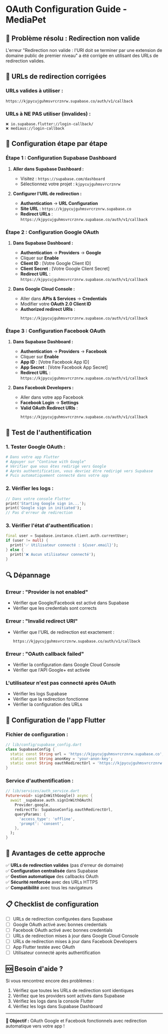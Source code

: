 # OAuth Configuration Guide - MediaPet

## 🎯 **Problème résolu : Redirection non valide**

L'erreur "Redirection non valide : l'URI doit se terminer par une extension de domaine public de premier niveau" a été corrigée en utilisant des URLs de redirection valides.

## 🔗 **URLs de redirection corrigées**

### **URLs valides à utiliser :**
```
https://kjpycujguhmsvrcrznrw.supabase.co/auth/v1/callback
```

### **URLs à NE PAS utiliser (invalides) :**
```
❌ io.supabase.flutter://login-callback/
❌ mediaus://login-callback
```

## 🔧 **Configuration étape par étape**

### **Étape 1 : Configuration Supabase Dashboard**

1. **Aller dans Supabase Dashboard :**
   - Visitez : `https://supabase.com/dashboard`
   - Sélectionnez votre projet : `kjpycujguhmsvrcrznrw`

2. **Configurer l'URL de redirection :**
   - **Authentication** → **URL Configuration**
   - **Site URL** : `https://kjpycujguhmsvrcrznrw.supabase.co`
   - **Redirect URLs** : `https://kjpycujguhmsvrcrznrw.supabase.co/auth/v1/callback`

### **Étape 2 : Configuration Google OAuth**

1. **Dans Supabase Dashboard :**
   - **Authentication** → **Providers** → **Google**
   - Cliquer sur **Enable**
   - **Client ID** : [Votre Google Client ID]
   - **Client Secret** : [Votre Google Client Secret]
   - **Redirect URL** : `https://kjpycujguhmsvrcrznrw.supabase.co/auth/v1/callback`

2. **Dans Google Cloud Console :**
   - Aller dans **APIs & Services** → **Credentials**
   - Modifier votre **OAuth 2.0 Client ID**
   - **Authorized redirect URIs** : 
     ```
     https://kjpycujguhmsvrcrznrw.supabase.co/auth/v1/callback
     ```

### **Étape 3 : Configuration Facebook OAuth**

1. **Dans Supabase Dashboard :**
   - **Authentication** → **Providers** → **Facebook**
   - Cliquer sur **Enable**
   - **App ID** : [Votre Facebook App ID]
   - **App Secret** : [Votre Facebook App Secret]
   - **Redirect URL** : `https://kjpycujguhmsvrcrznrw.supabase.co/auth/v1/callback`

2. **Dans Facebook Developers :**
   - Aller dans votre app Facebook
   - **Facebook Login** → **Settings**
   - **Valid OAuth Redirect URIs** :
     ```
     https://kjpycujguhmsvrcrznrw.supabase.co/auth/v1/callback
     ```

## 🚀 **Test de l'authentification**

### **1. Tester Google OAuth :**
```bash
# Dans votre app Flutter
# Appuyer sur "Continue with Google"
# Vérifier que vous êtes redirigé vers Google
# Après authentification, vous devriez être redirigé vers Supabase
# Puis automatiquement connecté dans votre app
```

### **2. Vérifier les logs :**
```dart
// Dans votre console Flutter
print('Starting Google sign in...');
print('Google sign in initiated');
// Pas d'erreur de redirection
```

### **3. Vérifier l'état d'authentification :**
```dart
final user = Supabase.instance.client.auth.currentUser;
if (user != null) {
  print('✅ Utilisateur connecté : ${user.email}');
} else {
  print('❌ Aucun utilisateur connecté');
}
```

## 🔍 **Dépannage**

### **Erreur : "Provider is not enabled"**
- Vérifier que Google/Facebook est activé dans Supabase
- Vérifier que les credentials sont corrects

### **Erreur : "Invalid redirect URI"**
- Vérifier que l'URL de redirection est exactement :
  ```
  https://kjpycujguhmsvrcrznrw.supabase.co/auth/v1/callback
  ```

### **Erreur : "OAuth callback failed"**
- Vérifier la configuration dans Google Cloud Console
- Vérifier que l'API Google+ est activée

### **L'utilisateur n'est pas connecté après OAuth**
- Vérifier les logs Supabase
- Vérifier que la redirection fonctionne
- Vérifier la configuration des URLs

## 📱 **Configuration de l'app Flutter**

### **Fichier de configuration :**
```dart
// lib/config/supabase_config.dart
class SupabaseConfig {
  static const String url = 'https://kjpycujguhmsvrcrznrw.supabase.co';
  static const String anonKey = 'your-anon-key';
  static const String oauthRedirectUrl = 'https://kjpycujguhmsvrcrznrw.supabase.co/auth/v1/callback';
}
```

### **Service d'authentification :**
```dart
// lib/services/auth_service.dart
Future<void> signInWithGoogle() async {
  await _supabase.auth.signInWithOAuth(
    Provider.google,
    redirectTo: SupabaseConfig.oauthRedirectUrl,
    queryParams: {
      'access_type': 'offline',
      'prompt': 'consent',
    },
  );
}
```

## 🎉 **Avantages de cette approche**

✅ **URLs de redirection valides** (pas d'erreur de domaine)  
✅ **Configuration centralisée** dans Supabase  
✅ **Gestion automatique** des callbacks OAuth  
✅ **Sécurité renforcée** avec des URLs HTTPS  
✅ **Compatibilité** avec tous les navigateurs  

## 📋 **Checklist de configuration**

- [ ] URLs de redirection configurées dans Supabase
- [ ] Google OAuth activé avec bonnes credentials
- [ ] Facebook OAuth activé avec bonnes credentials
- [ ] URLs de redirection mises à jour dans Google Cloud Console
- [ ] URLs de redirection mises à jour dans Facebook Developers
- [ ] App Flutter testée avec OAuth
- [ ] Utilisateur connecté après authentification

## 🆘 **Besoin d'aide ?**

Si vous rencontrez encore des problèmes :
1. Vérifiez que toutes les URLs de redirection sont identiques
2. Vérifiez que les providers sont activés dans Supabase
3. Vérifiez les logs dans la console Flutter
4. Vérifiez les logs dans Supabase Dashboard

---

**🎯 Objectif :** OAuth Google et Facebook fonctionnels avec redirection automatique vers votre app !

